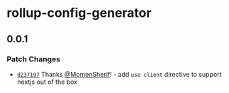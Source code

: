 # rollup-config-generator

## 0.0.1

### Patch Changes

- [`d237197`](https://github.com/MomenSherif/react-oauth/commit/d237197ac898a041d4cdf3e458651b2ccc3545cc) Thanks [@MomenSherif](https://github.com/MomenSherif)! - add `use client` directive to support nextjs out of the box
